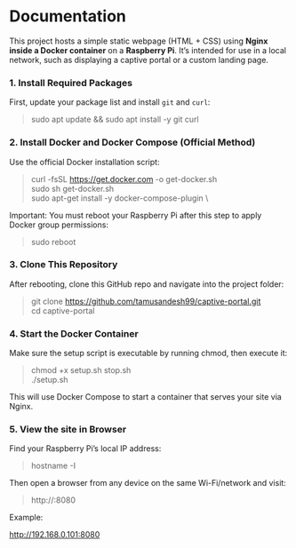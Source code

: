 # Documentation

This project hosts a simple static webpage (HTML + CSS) using **Nginx inside a Docker container** on a **Raspberry Pi**. It’s intended for use in a local network, such as displaying a captive portal or a custom landing page.


### 1. Install Required Packages

First, update your package list and install `git` and `curl`:

> sudo apt update && sudo apt install -y git curl

### 2. Install Docker and Docker Compose (Official Method)

Use the official Docker installation script:

> curl -fsSL https://get.docker.com -o get-docker.sh \
> sudo sh get-docker.sh \
> sudo apt-get install -y docker-compose-plugin \

Important: You must reboot your Raspberry Pi after this step to apply Docker group permissions:

> sudo reboot

### 3. Clone This Repository

After rebooting, clone this GitHub repo and navigate into the project folder:

> git clone https://github.com/tamusandesh99/captive-portal.git \
> cd captive-portal

### 4. Start the Docker Container

Make sure the setup script is executable by running chmod, then execute it:

> chmod +x setup.sh stop.sh \
> ./setup.sh

This will use Docker Compose to start a container that serves your site via Nginx.

### 5. View the site in Browser

Find your Raspberry Pi’s local IP address:

> hostname -I

Then open a browser from any device on the same Wi-Fi/network and visit:

> http://<your-pi-ip>:8080

Example:

http://192.168.0.101:8080
